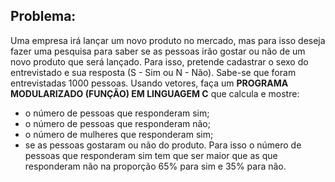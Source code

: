 ## Problema:

Uma empresa irá lançar um novo produto no mercado, mas para isso deseja fazer uma pesquisa para saber se as pessoas irão gostar ou não de um novo produto que será lançado. Para isso, pretende cadastrar o sexo do entrevistado e sua resposta (S - Sim ou N - Não). Sabe-se que foram entrevistadas 1000 pessoas. Usando vetores, faça um **PROGRAMA MODULARIZADO (FUNÇÃO) EM LINGUAGEM C** que calcula e mostre: 

- o número de pessoas que responderam sim;
- o número de pessoas que responderam não;
- o número de mulheres que responderam sim;
- se as pessoas gostaram ou não do produto. Para isso o número de pessoas que responderam sim tem que ser maior que as que responderam não na proporção 65% para sim e 35% para não.